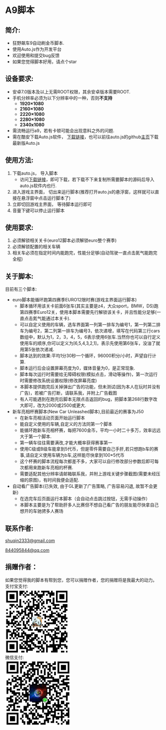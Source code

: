 # A9脚本
## 简介:
* 狂野飙车9自动刷金币脚本.
* 使用Auto.js作为开发平台
* 欢迎使用和提交bug反馈
* 如果您觉得脚本好用，请点个star

## 设备要求:
* 安卓7.0版本及以上无需ROOT权限，其余安卓版本需要ROOT.
* 手机分辨率必须为以下分辨率中的一种，否则**不支持**
  * **1920×1080**
  * **2160×1080**
  * **2220×1080**
  * **2280×1080**
  * **2340x1080**
* 需流畅运行a9，若有卡顿可能会出现意料之外的问题.
* 需在酷安下载Auto.js软件， [下载链接](https://www.coolapk.com/apk/org.autojs.autojs)，也可以前往auto.js的github[主页](https://github.com/hyb1996/Auto.js/releases)下载最新版Auto.js

## 使用方法:
1. 下载auto.js， 导入脚本
    * 访问[下载链接](https://github.com/zlsq/A9/releases)，即可下载，若下载不下来复制所需要脚本的源码后导入auto.js软件内也行.
2. 进入游戏主界面， 切出来运行脚本(推荐打开auto.js的悬浮窗，这样就可以直接在悬浮窗中点击运行脚本了)
3. 立即切回游戏主界面， 等待脚本运行即可
4. 音量下键可以停止运行脚本

## 使用要求:
1. 必须解锁相关关卡(euro12脚本必须解锁euro整个赛季)
2. 必须解锁配置的相关车辆
3. 相关车必须在指定时间内能跑完，性能分足够(自动驾驶一直点击氮气能跑完全程)

## 关于脚本:
目前有三个脚本:
* euro脚本能循环跑第四赛季EURO12限时赛(游戏主界面运行脚本)
    * 脚本循环用该关卡前面6张车(其实主要是z4，大众sport，BMW，DS)跑第四赛季Euro12关，使用本脚本需要先行解锁该关卡，并且性能分足够(一直点击氮气能通过本关卡).
    * 可以自定义使用的车辆，选车界面第一列第一排车为编号1，第一列第二排车为编号2，第二列第一排车为编号3，依次递增，填写在代码第三行cars数组中，默认为1，2，3，4，5，6表示使用6张车.当然你也可以自行定义使用车的顺序,你可以定义为[6,5,4,3,2,1]，表示先使用第6张车，没油了就用第5张依次递减.
    * 脚本达到的效果:平均1分30秒一个循环，96000积分/小时，声望自行计算.
    * 脚本运行后会设置屏幕亮度为0，媒体音量为0，是正常现象.
    * 脚本每次运行时需要给无障碍权限(模拟点击，滑动等操作)，第一次运行时需要修改系统设置权限(修改屏幕亮度)
    * 本脚本提供跑完后关掉弹出广告的功能，但未测试(因为本人在玩时并没有广告)，若被广告打断，请联系我，并附上广告截图
    * 有人可能遇到在跑完后脚本无限点击返回的bug，把脚本第268行数字改大即可，改为2000或2500或更大.
* 新车亮相杯赛脚本(New Car Unleashed脚本),目前最近的赛事为J50
    * 在新车亮相活动页面开始运行脚本
    * 能自定义使用的车辆,自定义的方法同第一个脚本
    * 能循环跑新车亮相杯赛，每把7600金币，平均一小时二十多万，效率远远大于第一个脚本.
    * 第一辆车往往需要满改,才能大概率获得赛事第一
    * 使用C级或B级车能拿到5代币，但是零件需要自己手肝,若只想跑b车的赛事,请自定义使用车辆为b车,这样能尽快拿到100*5代币
    * 这个杯赛的脚本流程每次都差不多，大家可以自行修改部分参数后即可每次都用来跑新车亮相的杯赛.
    * 需要适配其他分辨率请邮箱联系我，并附上游戏关键步骤截图(需要未经压缩的原图)，有时间我便会适配.
* 自动看广告脚本(已失效, 由于GL更新了广告策略, 广告容易闪退, 故暂不会更新)
    * 在选完车后页面运行本脚本（会自动点击跳过按钮，无需手动操作）
    * 本脚本主要是为了帮助肝多人比赛但不想自己看广告的朋友能尽快拿自己想开的车驰骋多人赛场
## 联系作者:
shuqin2333@gmail.com

844095844@qq.com

## 捐赠作者：
如果您觉得我的脚本有帮到您，您可以捐赠作者，您的捐赠将是我最大的动力。<br/>
支付宝支付:<br/>![alipay](alipay.png) <br/>
微信支付:<br/>![wechat](wechat.png)